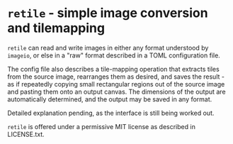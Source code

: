# `retile` - simple image conversion and tilemapping 

`retile` can read and write images in either any format understood by `imageio`, or else in a "raw" format described in a TOML configuration file.

The config file also describes a tile-mapping operation that extracts tiles from the source image, rearranges them as desired, and saves the result - as if repeatedly copying small rectangular regions out of the source image and pasting them onto an output canvas. The dimensions of the output are automatically determined, and the output may be saved in any format.

Detailed explanation pending, as the interface is still being worked out.

`retile` is offered under a permissive MIT license as described in LICENSE.txt.
